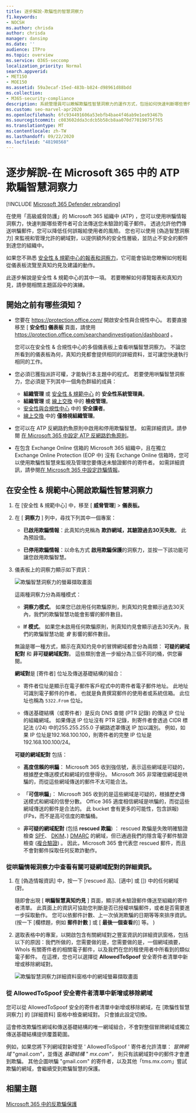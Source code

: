 ```yaml
---
title: 逐步解說-欺騙性的智慧洞察力
f1.keywords:
- NOCSH
ms.author: chrisda
author: chrisda
manager: dansimp
ms.date: ''
audience: ITPro
ms.topic: overview
ms.service: O365-seccomp
localization_priority: Normal
search.appverid:
- MET150
- MOE150
ms.assetid: 59a3ecaf-15ed-483b-b824-d98961d88bdd
ms.collection:
- M365-security-compliance
description: 系統管理員可以瞭解欺騙性智慧洞察力的運作方式，包括如何快速判斷哪些寄件者可合法傳送您未驗證的電子郵件。
ms.custom: seo-marvel-apr2020
ms.openlocfilehash: 6fc934491606a53ebfb4bae4f46ab9e1ee93467b
ms.sourcegitcommit: c083602dda3cdcb5b58cb8aa070d77019075f765
ms.translationtype: MT
ms.contentlocale: zh-TW
ms.lasthandoff: 09/22/2020
ms.locfileid: "48198568"
---
```

# <a name="walkthrough---atp-spoof-intelligence-insight-in-microsoft-365"></a>逐步解說-在 Microsoft 365 中的 ATP 欺騙智慧洞察力

[!INCLUDE [Microsoft 365 Defender rebranding](../includes/microsoft-defender-for-office.md)]


在使用「高級威脅防護」的 Microsoft 365 組織中 (ATP) ，您可以使用哄騙情報洞察力，快速判斷哪些寄件者可合法傳送您未驗證的電子郵件。 透過允許他們傳送哄騙郵件，您可以降低任何誤報給使用者的風險。 您也可以使用 [偽造智慧洞察力] 來監視和管理允許的網域對，以提供額外的安全性層級，並防止不安全的郵件到達您的組織中。

如果您不熟悉 [安全性 & 規範中心的報表和洞察力](reports-and-insights-in-security-and-compliance.md)，它可能會協助您瞭解如何輕鬆從儀表板流覽至真知灼見及建議的動作。

此逐步解說是安全性 & 規範中心的其中一項。 若要瞭解如何導覽報表和真知灼見，請參閱相關主題區段中的演練。

## <a name="what-do-you-need-to-know-before-you-begin"></a>開始之前有哪些須知？

- 您要在 <https://protection.office.com/> 開啟安全性與合規性中心。 若要直接移至 [ **安全性] 儀表板** 頁面，請使用 <https://protection.office.com/searchandinvestigation/dashboard> 。

  您可以在安全性 & 合規性中心的多個儀表板上查看哄騙智慧洞察力。 不論您所看到的儀表板為何，真知灼見都會提供相同的詳細資料，並可讓您快速執行相同的工作。

- 您必須已獲指派許可權，才能執行本主題中的程式。 若要使用哄騙智慧洞察力，您必須是下列其中一個角色群組的成員：

  - **組織管理** 或 [安全性 & 規範中心](permissions-in-the-security-and-compliance-center.md) 的 **安全性系統管理員**。 
  - **組織管理** 或 [線上交換](https://docs.microsoft.com/Exchange/permissions-exo/permissions-exo#role-groups) 中的 **檢疫管理**。
  - [安全性與合規性中心](permissions-in-the-security-and-compliance-center.md) 中的 **安全讀者**。
  - [線上交換](https://docs.microsoft.com/Exchange/permissions-exo/permissions-exo#role-groups) 中的 **僅檢視組織管理**。

- 您可以在 ATP 反網路釣魚原則中啟用和停用欺騙智慧。 如需詳細資訊，請參閱 [在 Microsoft 365 中設定 ATP 反網路釣魚原則](configure-atp-anti-phishing-policies.md)。

- 在包含 Exchange Online 信箱的 Microsoft 365 組織中，且在獨立 Exchange Online Protection (EOP 中) 沒有 Exchange Online 信箱時，您可以使用欺騙性智慧來監視及管理您要傳送未驗證郵件的寄件者。 如需詳細資訊，請參閱[在 Microsoft 365 中設定詐騙情報](learn-about-spoof-intelligence.md)。

## <a name="open-the-spoof-intelligence-insight-in-the-security--compliance-center"></a>在安全性 & 規範中心開啟欺騙性智慧洞察力

1. 在 [安全性 & 規範中心] 中，移至 [ **威脅管理**] \> **儀表板。**

2. 在 [ **洞察力** ] 列中，尋找下列其中一個專案：

   - **已啟用欺騙情報**：此真知灼見稱為 **欺詐網域，其驗證過去30天失敗**。 此為預設值。

   - **已停用欺騙情報**：以命名方式 **啟用欺騙保護**的洞察力，並按一下該功能可讓您啟用欺騙智慧。

3. 儀表板上的洞察力顯示如下資訊：

   ![欺騙智慧洞察力的螢幕擷取畫面](../../media/28aeabac-c1a1-4d16-9fbe-14996f742a9a.png)

   這兩種洞察力分為兩種模式：

   - **洞察力模式**。 如果您已啟用任何欺騙原則，則真知灼見會顯示過去30天內，我們的欺騙智慧功能會影響的郵件數目。

   - **If 模式**。 如果您未啟用任何欺騙原則，則真知灼見會顯示過去30天內，我們的欺騙智慧功能  *會*  影響的郵件數目。

   無論是哪一種方式，顯示在真知灼見中的冒牌網域都會分為兩類： **可疑的網域配對** 和 **非可疑網域配對**。 這些類別會進一步細分為三個不同的桶，供您審閱。

   **網域對**是 [寄件者] 位址及傳送基礎結構的組合：

   - 寄件者位址是顯示在電子郵件客戶程式中的寄件者電子郵件地址。 此地址可識別電子郵件的作者。 也就是負責撰寫郵件的使用者或系統信箱。 此位址也稱為 `5322.From` 位址。

   - 傳送基礎結構（或寄件者）是反向 DNS 查閱 (PTR 記錄) 的傳送 IP 位址的組織網域。 如果傳送 IP 位址沒有 PTR 記錄，則寄件者會透過 CIDR 標記法 (/24) 中的255.255.255.0 子網路遮罩傳送 IP 加以識別。 例如，如果 IP 位址是192.168.100.100，則寄件者的完整 IP 位址是 192.168.100.100/24。

   **可疑的網域配對** 包括：

   - **高度信賴的哄騙**： Microsoft 365 收到強信號，表示這些網域是可疑的，根據歷史傳送模式和網域的信譽得分。 Microsoft 365 非常確信網域是哄騙的，而從這些網域傳送的郵件不太可能合法。

   - 「**可信哄騙**」： Microsoft 365 收到的是這些網域是可疑的，根據歷史傳送模式和網域的信譽分數。 Office 365 適度相信網域是哄騙的，而從這些網域傳送的郵件是合法的。 此 bucket 會有更多的可能性，包含誤報)  (FPs，而不是高可信度的欺騙桶。

   - **非可疑的網域配對** (包括 **rescued 欺騙**) ： rescued 欺騙是失敗明確驗證檢查 [SPF](how-office-365-uses-spf-to-prevent-spoofing.md)、 [DKIM](use-dkim-to-validate-outbound-email.md)、) [DMARC](use-dmarc-to-validate-email.md) 的網域，但已通過我們的隱含電子郵件驗證檢查 ([複合驗證](email-validation-and-authentication.md#composite-authentication)) 。 因此，Microsoft 365 會代表您 rescued 郵件，而且不會對郵件採取任何反欺詐動作。

### <a name="view-detailed-information-about-suspicious-domain-pairs-from-the-spoof-intelligence-insight"></a>從哄騙情報洞察力中查看有關可疑網域配對的詳細資訊。

1. 在 [偽造情報資訊] 中，按一下 [rescued 高]、[適中] 或 []) 中的任何網域 (對。

   隨即會出現 [ **哄騙智慧真知灼見** ] 頁面，顯示將未驗證郵件傳送至組織的寄件者清單。 此頁面上的資訊可協助您判斷是否已授權哄騙郵件，或者是否需要進一步採取動作。 您可以依郵件計數、上一次偵測欺騙的日期等等來排序資訊。  (按一下 [欄標題，例如 **郵件計數** ] 或 [ **最後一個查看**的] 等。 ) 

2. 選取表格中的專案，以開啟包含有關網域對之豐富資訊的詳細資訊窗格，包括以下的原因：我們所做的，您需要做的是，您需要做的是，一個網域摘要，WhoIs 有關寄件者的相關電子郵件，以及我們在您的租使用者中所看到的類似電子郵件。 在這裡，您也可以選擇從 **AllowedToSpoof** 安全寄件者清單中新增或移除網域對。

   ![欺騙智慧洞察力詳細資料窗格中的網域螢幕擷取畫面](../../media/03ad3e6e-2010-4e8e-b92e-accc8bbebb79.png)

### <a name="add-or-remove-a-domain-from-the-allowedtospoof-safe-sender-list"></a>從 AllowedToSpoof 安全寄件者清單中新增或移除網域

您可以從 AllowedToSpoof 安全的寄件者清單中新增或移除網域，在 [欺騙性智慧洞察力] 的 [詳細資料] 窗格中檢查網域對。 只會據此設定切換。

這會修改欺騙性網域和傳送基礎結構的唯一網域組合，不會對整個冒牌網域或獨立傳送基礎結構提供覆蓋範圍。

例如，如果您將下列網域對新增至 ' AllowedToSpoof ' 寄件者允許清單：  *冒牌網域*  "gmail.com"，並傳送 *基礎結構* " *mx.com"，* 則只有該網域對中的郵件才會遭到欺騙。 其他企圖哄騙 "gmail.com" 的寄件者，以及其他「tms.mx.com」嘗試欺騙的網域，會繼續受到欺騙智慧的保護。

## <a name="related-topics"></a>相關主題

[Microsoft 365 中的反欺騙保護](anti-spoofing-protection.md)
